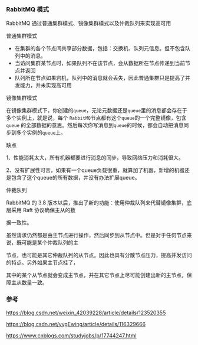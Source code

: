 ### RabbitMQ 模式

RabbitMQ 通过普通集群模式、镜像集群模式以及仲裁队列来实现高可用

普通集群模式

- 在集群的各个节点间共享部分数据，包括：交换机、队列元信息。但不包含队列中的消息。
- 当访问集群某节点时，如果队列不在该节点，会从数据所在节点传递到当前节点并返回
- 队列所在节点如果宕机，队列中的消息就会丢失，因此普通集群只是提高了并发能力，并未实现高可用

镜像集群模式

在镜像集群模式下，你创建的`queue`，无论元数据还是`queue`里的消息都会存在于多个实例上，就是说，每个 `RabbitMQ`节点都有这个`queue`的一个完整镜像，包含 `queue` 的全部数据的意思。然后每次你写消息到`queue`的时候，都会自动把消息同步到多个实例的`queue`上。

缺点

1、性能消耗太大，所有机器都要进行消息的同步，导致网络压力和消耗很大。

2、没有扩展性可言，如果有一个queue负载很重，就算加了机器，新增的机器还是包含了这个queue的所有数据，并没有办法扩展queue。



仲裁队列

RabbitMQ 的 3.8 版本以后，推出了新的功能：使用仲裁队列来代替镜像集群，底层采用 Raft 协议确保主从的数

据一致性。

虽然请求仍然都是由主节点进行操作，然后同步到从节点中。但是对于任何节点来说，既可能是某个仲裁队列的主

节点，也可能是其它仲裁队列的从节点。因此也具有分散节点压力，提高并发访问的特点。另外如果主节点挂了，

其中的某个从节点就会变成主节点，并在其它节点上尽可能创建出新的主节点，保障主从数量一致。



### 参考

https://blog.csdn.net/weixin_42039228/article/details/123520355

https://blog.csdn.net/yygEwing/article/details/116329666

https://www.cnblogs.com/studyjobs/p/17744247.html